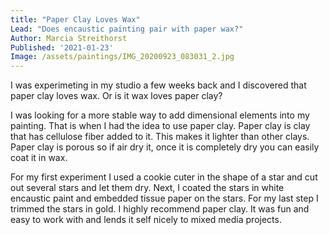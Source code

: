 ```yaml
---
title: "Paper Clay Loves Wax"
Lead: "Does encaustic painting pair with paper wax?"
Author: Marcia Streithorst
Published: '2021-01-23'
Image: /assets/paintings/IMG_20200923_083031_2.jpg
---
```


I was experimeting in my studio a few weeks back and I discovered that paper clay loves wax. Or is it wax loves paper clay?

I was looking for a more stable way to add dimensional elements into my painting. That is when I had the idea to use paper clay. Paper clay is clay that has cellulose fiber added to it. This makes it lighter than other clays. Paper clay is porous so if air dry it, once it is completely dry you can easily coat it in wax.

For my first experiment I used a cookie cuter in the shape of a star and cut out several stars and let them dry. Next, I coated the stars in white encaustic paint and embedded tissue paper on the stars. For my last step I trimmed the stars in gold. I highly recommend paper clay. It was fun and easy to work with and lends it self nicely to mixed media projects.